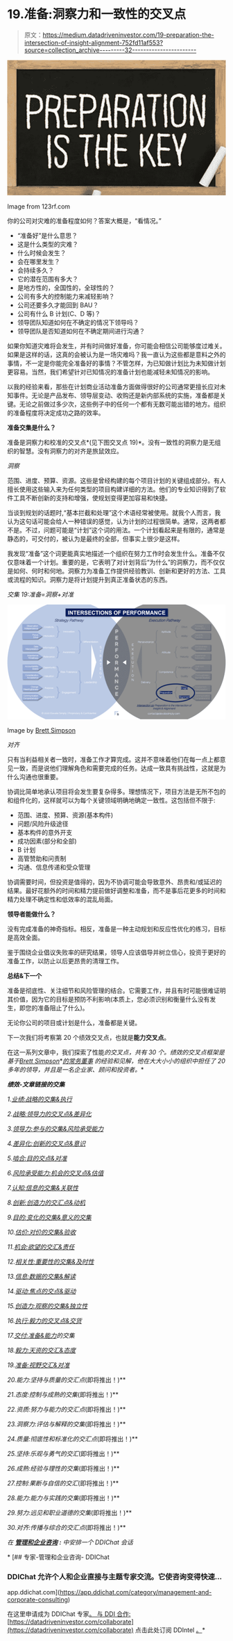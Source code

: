 # 19.准备:洞察力和一致性的交叉点

> 原文：<https://medium.datadriveninvestor.com/19-preparation-the-intersection-of-insight-alignment-752fd11af553?source=collection_archive---------32----------------------->

![](img/c333c78f60c74c69fee259ff5a02db79.png)

Image from 123rf.com

你的公司对灾难的准备程度如何？答案大概是，“看情况。”

*   “准备好”是什么意思？
*   这是什么类型的灾难？
*   什么时候会发生？
*   会在哪里发生？
*   会持续多久？
*   它的潜在范围有多大？
*   是地方性的，全国性的，全球性的？
*   公司有多大的控制能力来减轻影响？
*   公司还要多久才能回到 BAU？
*   公司有什么 B 计划(C、D 等)？
*   领导团队知道如何在不确定的情况下领导吗？
*   领导团队是否知道如何在不确定期间进行沟通？

如果你知道灾难将会发生，并有时间做好准备，你可能会相信公司能够度过难关。如果是这样的话，这真的会被认为是一场灾难吗？我一直认为这些都是意料之外的事情，不一定是你能完全准备好的事情？不管怎样，为已知做计划比为未知做计划更容易。当然，我们希望针对已知情况的准备计划也能减轻未知情况的影响。

以我的经验来看，那些在计划商业活动准备方面做得很好的公司通常更擅长应对未知事件。无论是产品发布、领导层变动、收购还是新内部系统的实施，准备都是关键。无论之前做过多少次，这些例子中的任何一个都有无数可能出错的地方。组织的准备程度将决定成功之路的效率。

**准备交集是什么？**

准备是洞察力和校准的交叉点*(见下图交叉点 19)*。没有一致性的洞察力是无组织的智慧。没有洞察力的对齐是旅鼠效应。

*洞察*

范围、进度、预算、资源。这些是曾经构建的每个项目计划的关键组成部分。有人擅长使用这些输入来为任何类型的项目构建详细的方法。他们的专业知识得到了软件工具不断创新的支持和增强，使规划变得更加容易和快捷。

当谈到规划的话题时,“基本拦截和处理”这个术语经常被使用。就我个人而言，我认为这句话可能会给人一种错误的感觉，认为计划的过程很简单。通常，这两者都不是。不过，问题可能是“计划”这个词的用法。一个计划看起来是有限的，通常是静态的，可交付的，被认为是最终的全部，但事实上很少是这样。

我发现“准备”这个词更能真实地描述一个组织在努力工作时会发生什么。准备不仅仅意味着一个计划。重要的是，它表明了对计划背后“为什么”的洞察力，而不仅仅是如何、何时和何地。洞察力为准备工作提供经验教训、创新和更好的方法、工具或流程的知识。洞察力是将计划提升到真正准备状态的东西。

*交集 19:准备=洞察+对准*

![](img/260182dd4266cce80f7eac103818efa0.png)

Image by [Brett Simpson](https://medium.com/u/191cf90a65d7?source=post_page-----752fd11af553--------------------------------)

*对齐*

只有当利益相关者一致时，准备工作才算完成。这并不意味着他们在每一点上都意见一致，而是说他们理解角色和需要完成的任务。达成一致具有挑战性，这就是为什么沟通也很重要。

协调比简单地承认项目将会发生要复杂得多。理想情况下，项目方法是无所不包的和组件化的，这样就可以为每个关键领域明确地确定一致性。这包括但不限于:

*   范围、进度、预算、资源(基本构件)
*   问题/风险升级途径
*   基本构件的意外开支
*   成功因素(部分和全部)
*   B 计划
*   高管赞助和问责制
*   沟通、信息传递和受众管理

协调需要时间，但投资是值得的，因为不协调可能会导致意外、昂贵和/或延迟的结果。最好花额外的时间和精力提前做好调整和准备，而不是事后花更多的时间和精力处理不确定性和低效率的混乱局面。

**领导者能做什么？**

没有完成准备的神奇指标。相反，准备是一种主动规划和反应性优化的练习，目标是高效全面。

鉴于围绕企业倡议失败率的研究结果，领导人应该倡导并树立信心，投资于更好的准备工作，以防止以后更昂贵的清理工作。

**总结&下一个**

准备是彻底性、关注细节和风险管理的结合。它需要工作，并且有时可能很难证明其价值，因为它的目标是预防不利影响(本质上，您必须识别和衡量什么没有发生，即您的准备阻止了什么)。

无论你公司的项目或计划是什么，准备都是关键。

下一次我们将考察第 20 个绩效交叉点，也就是**能力交叉点**。

在这一系列文章中，我们探索了性能*的交叉点，共有 30 个。*绩效的交叉点*框架是基于*[*Brett Simpson*](https://www.linkedin.com/in/brettjsimpson/)*[*的常务董事*](https://www.linkedin.com/company/elevatesimply/) *的经验和见解，他在大大小小的组织中担任了 20 多年的领导，并且是一名企业家、顾问和投资者。**

***绩效-文章链接的交集***

*1.[业绩:战略的交集&执行](/the-innovation/1-performance-the-intersection-of-strategy-execution-2bf06329f8d4)*

*2.[战略:领导力的交叉点&差异化](/the-innovation/2-strategy-the-intersection-of-leadership-differentiation-a568b17731ab)*

*3.[领导力:参与的交集&风险承受能力](/the-innovation/3-leadership-the-intersection-of-engagement-risk-tolerance-f8c887e6c1d3)*

*4.[差异化:创新的交叉点&意识](/@brettjsimpson/4-differentiation-the-intersection-of-innovation-awareness-a21d053ecf12)*

*5.[啮合:目的交点&对准](/@brettjsimpson/5-engagement-the-intersection-of-purpose-alignment-953747437c26)*

*6.[风险承受能力:机会的交叉点&估值](/@brettjsimpson/6-risk-tolerance-the-intersection-of-opportunity-valuation-29cf4d9a0ac)*

*7.[认知:信息的交集&关联性](/@brettjsimpson/7-awareness-the-intersection-of-information-relevance-f0fd5322bcb7)*

*8.[创新:创造力的交汇点&动机](/@brettjsimpson/8-innovation-the-intersection-of-creativity-motivation-7c1a12e0d5e2)*

*9.[目的:变化的交集&意义的交集](/@brettjsimpson/9-purpose-the-intersection-of-change-meaningfulness-9f12b0153e1)*

*10.[估价:对价的交集&验收](/@brettjsimpson/valuation-the-intersection-of-consideration-acceptance-eebe7b15e763)*

*11.[机会:欲望的交汇&责任](/the-innovation/opportunity-the-intersection-of-desire-accountability-7e81adb1e195)*

*12.[相关性:重要性的交集&及时性](/@brettjsimpson/relevance-the-intersection-of-importance-timeliness-56cc748eb066)*

*13.[信息:数据的交集&解读](/@brettjsimpson/information-the-intersection-of-data-interpretation-62acc94ba8bf)*

*14.[驱动:焦点的交点&驱动](/@brettjsimpson/14-motivation-the-intersection-of-focus-drive-d9ebd3ca9951)*

*15.[创造力:观察的交集&独立性](/@brettjsimpson/15-creativity-the-intersection-of-observation-independence-57f7294acb2b)*

*16.[执行:毅力的交叉点&交货](/the-innovation/16-execution-the-intersection-of-perseverance-delivery-73bdd004fd0)*

*17.[交付:准备&能力](/@brettjsimpson/17-delivery-the-intersection-of-preparation-competence-556a06d33238)的交集*

*18.[毅力:天资的交汇&态度](/@brettjsimpson/18-perseverance-the-intersection-of-aptitude-attitude-f7f9d96f01dd)*

*19.[准备:视野交汇&对准](/@brettjsimpson/19-preparation-the-intersection-of-insight-alignment-752fd11af553)*

*20.能力:坚持与质量的交汇点*(即将推出！)**

*21.态度:控制与成熟的交集*(即将推出！)**

*22.资质:努力与能力的交汇点*(即将推出！)**

*23.洞察力:评估与解释的交集*(即将推出！)**

*24.质量:彻底性和标准化的交汇点*(即将推出！)**

*25.坚持:乐观与勇气的交汇*(即将推出！)**

*26.成熟:经验与理性的交集*(即将推出！)**

*27.控制:果断与自信的交汇*(即将推出！)**

*28.能力:能力与实践的交集*(即将推出！)**

*29.努力:远见和职业道德的交集*(即将推出！)**

*30.对齐:传播与综合的交汇点*(即将推出！)**

*在 [**管理和企业咨询**](https://app.ddichat.com/category/management-and-corporate-consulting) **:** 中安排一个 DDIChat 会话*

*[](https://app.ddichat.com/category/management-and-corporate-consulting) [## 专家-管理和企业咨询- DDIChat

### DDIChat 允许个人和企业直接与主题专家交流。它使咨询变得快速…

app.ddichat.com](https://app.ddichat.com/category/management-and-corporate-consulting) 

在这里申请成为 DDIChat 专家[。
与 DDI 合作:](https://app.ddichat.com/expertsignup)[https://datadriveninvestor.com/collaborate](https://datadriveninvestor.com/collaborate)
点击此处订阅 DDIntel [。](https://ddintel.datadriveninvestor.com/)*